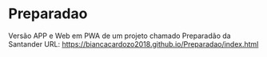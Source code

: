 # Preparadao
Versão APP e Web em PWA de um projeto chamado Preparadão da Santander
URL: https://biancacardozo2018.github.io/Preparadao/index.html

